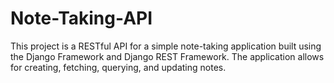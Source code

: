 # Note-Taking-API
This project is a RESTful API for a simple note-taking application built using the Django Framework and Django REST Framework. The application allows for creating, fetching, querying, and updating notes.
